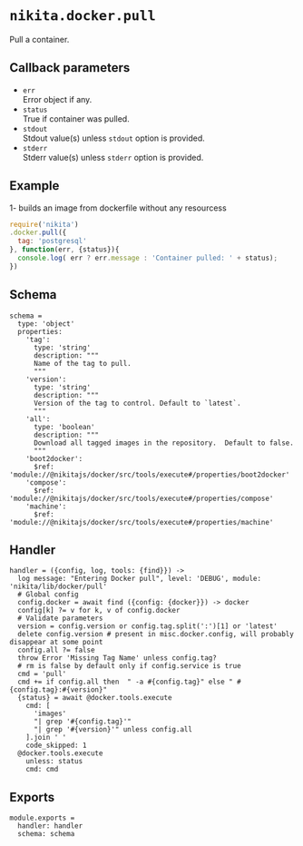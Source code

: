 
# `nikita.docker.pull`

Pull a container.

## Callback parameters

* `err`   
  Error object if any.
* `status`   
  True if container was pulled.
* `stdout`   
  Stdout value(s) unless `stdout` option is provided.
* `stderr`   
  Stderr value(s) unless `stderr` option is provided.

## Example

1- builds an image from dockerfile without any resourcess

```javascript
require('nikita')
.docker.pull({
  tag: 'postgresql'
}, function(err, {status}){
  console.log( err ? err.message : 'Container pulled: ' + status);
})
```

## Schema

    schema =
      type: 'object'
      properties:
        'tag':
          type: 'string'
          description: """
          Name of the tag to pull.
          """
        'version':
          type: 'string'
          description: """
          Version of the tag to control. Default to `latest`.
          """
        'all':
          type: 'boolean'
          description: """
          Download all tagged images in the repository.  Default to false.
          """
        'boot2docker':
          $ref: 'module://@nikitajs/docker/src/tools/execute#/properties/boot2docker'
        'compose':
          $ref: 'module://@nikitajs/docker/src/tools/execute#/properties/compose'
        'machine':
          $ref: 'module://@nikitajs/docker/src/tools/execute#/properties/machine'

## Handler

    handler = ({config, log, tools: {find}}) ->
      log message: "Entering Docker pull", level: 'DEBUG', module: 'nikita/lib/docker/pull'
      # Global config
      config.docker = await find ({config: {docker}}) -> docker
      config[k] ?= v for k, v of config.docker
      # Validate parameters
      version = config.version or config.tag.split(':')[1] or 'latest'
      delete config.version # present in misc.docker.config, will probably disappear at some point
      config.all ?= false
      throw Error 'Missing Tag Name' unless config.tag?
      # rm is false by default only if config.service is true
      cmd = 'pull'
      cmd += if config.all then  " -a #{config.tag}" else " #{config.tag}:#{version}"
      {status} = await @docker.tools.execute
        cmd: [
          'images'
          "| grep '#{config.tag}'"
          "| grep '#{version}'" unless config.all
        ].join ' '
        code_skipped: 1
      @docker.tools.execute
        unless: status
        cmd: cmd

## Exports

    module.exports =
      handler: handler
      schema: schema
